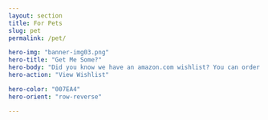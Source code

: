 ```yaml
---
layout: section
title: For Pets
slug: pet
permalink: /pet/

hero-img: "banner-img03.png"
hero-title: "Get Me Some?"
hero-body: "Did you know we have an amazon.com wishlist? You can order treats and toys (and supplies) for us."
hero-action: "View Wishlist"

hero-color: "007EA4"
hero-orient: "row-reverse"

---
```


